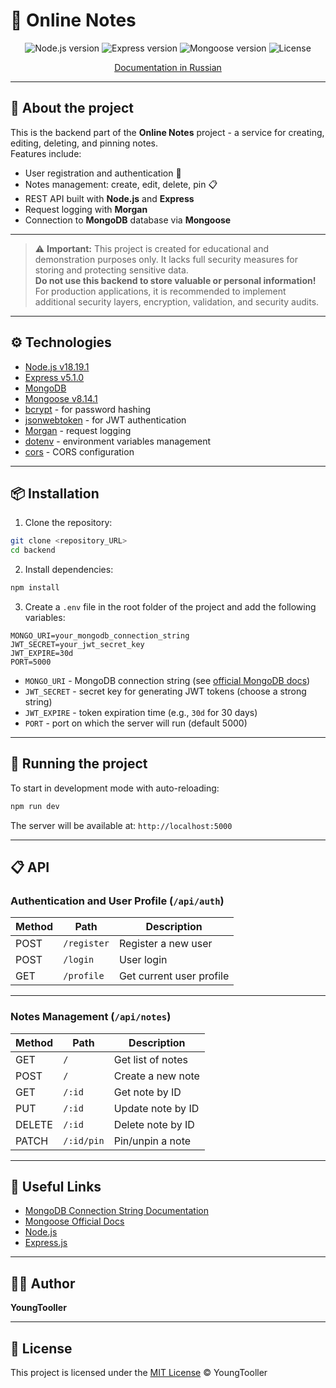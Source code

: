 # 📝 Online Notes

<div align="center">

![Node.js version](https://img.shields.io/badge/Node.js-v18.19.1-brightgreen) 
![Express version](https://img.shields.io/badge/Express-v5.1.0-000000) 
![Mongoose version](https://img.shields.io/badge/MongoDB-v8.14.1-4DB33D) 
![License](https://img.shields.io/badge/License-MIT-blue)

<p>
  <a href="./docs/README_ru.md">Documentation in Russian</a>
</p>

</div>

---


## 🚀 About the project

This is the backend part of the **Online Notes** project - a service for creating, editing, deleting, and pinning notes.  
Features include:

- User registration and authentication 🔐
- Notes management: create, edit, delete, pin 📋
- REST API built with **Node.js** and **Express**
- Request logging with **Morgan**
- Connection to **MongoDB** database via **Mongoose**

---

> ⚠️ **Important:** This project is created for educational and demonstration purposes only. It lacks full security measures for storing and protecting sensitive data.  
> **Do not use this backend to store valuable or personal information!**  
> For production applications, it is recommended to implement additional security layers, encryption, validation, and security audits.

---

## ⚙️ Technologies

- [Node.js v18.19.1](https://nodejs.org/en/)
- [Express v5.1.0](https://expressjs.com/)
- [MongoDB](https://www.mongodb.com/)
- [Mongoose v8.14.1](https://mongoosejs.com/)
- [bcrypt](https://www.npmjs.com/package/bcrypt) - for password hashing
- [jsonwebtoken](https://www.npmjs.com/package/jsonwebtoken) - for JWT authentication
- [Morgan](https://www.npmjs.com/package/morgan) - request logging
- [dotenv](https://www.npmjs.com/package/dotenv) - environment variables management
- [cors](https://www.npmjs.com/package/cors) - CORS configuration

---

## 📦 Installation

1. Clone the repository:

```bash
git clone <repository_URL>
cd backend
```


2. Install dependencies:

```bash
npm install
```


3. Create a `.env` file in the root folder of the project and add the following variables:

```env
MONGO_URI=your_mongodb_connection_string
JWT_SECRET=your_jwt_secret_key
JWT_EXPIRE=30d
PORT=5000
```


- `MONGO_URI` - MongoDB connection string (see [official MongoDB docs](https://docs.mongodb.com/manual/reference/connection-string/))
- `JWT_SECRET` - secret key for generating JWT tokens (choose a strong string)
- `JWT_EXPIRE` - token expiration time (e.g., `30d` for 30 days)
- `PORT` - port on which the server will run (default 5000)

---

## 🚀 Running the project

To start in development mode with auto-reloading:

```bash
npm run dev
```


The server will be available at: `http://localhost:5000`

---

## 📋 API

### Authentication and User Profile (`/api/auth`)

| Method | Path          | Description                     |
|--------|---------------|--------------------------------|
| POST   | `/register`   | Register a new user             |
| POST   | `/login`      | User login                     |
| GET    | `/profile`    | Get current user profile       |

---

### Notes Management (`/api/notes`)

| Method | Path           | Description                    |
|--------|----------------|--------------------------------|
| GET    | `/`            | Get list of notes              |
| POST   | `/`            | Create a new note             |
| GET    | `/:id`         | Get note by ID                |
| PUT    | `/:id`         | Update note by ID             |
| DELETE | `/:id`         | Delete note by ID             |
| PATCH  | `/:id/pin`     | Pin/unpin a note              |

---

## 🔗 Useful Links

- [MongoDB Connection String Documentation](https://docs.mongodb.com/manual/reference/connection-string/)
- [Mongoose Official Docs](https://mongoosejs.com/docs/)
- [Node.js](https://nodejs.org/)
- [Express.js](https://expressjs.com/)

---

## 🧑‍💻 Author

**YoungTooller**

---

## 📄 License

This project is licensed under the [MIT License](LICENSE) © YoungTooller
